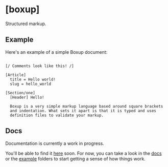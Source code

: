 [boxup]
=======

Structured markup.

Example
-------

Here's an example of a simple Boxup document: 

```boxup

[/ Comments look like this! /]

[Article]
  title = Hello world!
  slug = hello_world

[Section/one]
  [Header] Hello!

  Boxup is a very simple markup language based around square brackets
  and indentation. What sets it apart is that it is typed and uses
  definition files to validate your markup.

```

Docs
----

Documentation is currently a work in progress.

You'll be able to find it [here](docs/markdown/index.md) soon. For now, you can take a look in the [docs](docs) or the [example](example) folders to start getting a sense of how things work.
